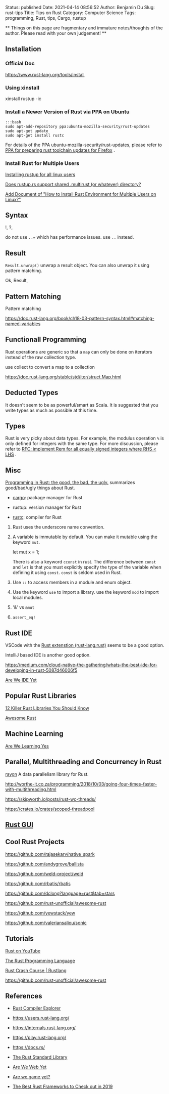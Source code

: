 Status: published
Date: 2021-04-14 08:56:52
Author: Benjamin Du
Slug: rust-tips
Title: Tips on Rust
Category: Computer Science
Tags: programming, Rust, tips, Cargo, rustup

**
Things on this page are fragmentary and immature notes/thoughts of the author.
Please read with your own judgement!
**

## Installation 

### Official Doc

https://www.rust-lang.org/tools/install

### Using xinstall

xinstall rustup -ic

### Install a Newer Version of Rust via PPA on Ubuntu

    :::bash
    sudo apt-add-repository ppa:ubuntu-mozilla-security/rust-updates
    sudo apt-get update
    sudo apt-get install rustc

For details of the PPA ubuntu-mozilla-security/rust-updates,
please refer to
[PPA for preparing rust toolchain updates for Firefox](https://launchpad.net/~ubuntu-mozilla-security/+archive/ubuntu/rust-updates)
.

### Install Rust for Multiple Users

[Installing rustup for all linux users](https://github.com/rust-lang/rustup/issues/1085)

[Does rustup.rs support shared .multirust (or whatever) directory?](https://github.com/rust-lang/rustup/issues/313)

[Add Document of "How to Install Rust Environment for Multiple Users on Linux?"](https://github.com/rust-lang/rustup/issues/2383)


## Syntax

!, ?, 

do not use `..=` which has performance issues. 
use `..` instead.

## Result
`Result.unwrap()` unwrap a result object. 
You can also unwrap it using pattern matching.

Ok, 
Result, 


## Pattern Matching
Pattern matching 

https://doc.rust-lang.org/book/ch18-03-pattern-syntax.html#matching-named-variables

## Functionall Programming 

Rust operations are generic 
so that a `map` can only be done on iterators 
instead of the raw collection type. 

use collect to convert a map to a collection

https://doc.rust-lang.org/stable/std/iter/struct.Map.html

## Deducted Types 

It doesn't seem to be as powerful/smart as Scala. 
It is suggested that you write types as much as possible at this time.

## Types

Rust is very picky about data types.
For example, 
the modulus operation `%` is only defined for integers with the same type.
For more discussion,
please refer to
[RFC: implement Rem for all equally signed integers where RHS < LHS](https://github.com/rust-lang/rfcs/pull/2643)
.

## Misc

[Programming in Rust: the good, the bad, the ugly.](https://hackernoon.com/programming-in-rust-the-good-the-bad-the-ugly-d06f8d8b7738)
summarizes good/bad/ugly things about Rust.

- [cargo](http://www.legendu.net/misc/blog/tips-on-cargo): package manager for Rust

- rustup: version manager for Rust

- [rustc](http://www.legendu.net/misc/blog/tips-on-rustc): compiler for Rust

1. Rust uses the underscore name convention.

2. A variable is immutable by default.
    You can make it mutable using the keyword `mut`.

    let mut x = 1;

    There is also a keyword `cconst` in rust. 
    The difference between `const` and `let` is that 
    you must explicitly specify the type of the variable when defining it using `const`.
    `const` is seldom used in Rust.

3. Use `::` to access members in a module and enum object.

4. Use the keyword `use` to import a library.
    use the keyword `mod` to import local modules.

5. '&' vs `&mut`

6. `assert_eq!`

## Rust IDE

VSCode with the [Rust extenstion (rust-lang.rust)](https://marketplace.visualstudio.com/items?itemName=rust-lang.rust) seems to be a good option.

IntelliJ based IDE is another good option.

https://medium.com/cloud-native-the-gathering/whats-the-best-ide-for-developing-in-rust-5087d46006f5

[Are We IDE Yet](https://areweideyet.com/)

## Popular Rust Libraries

[12 Killer Rust Libraries You Should Know](https://jondot.medium.com/12-killer-rust-libraries-you-should-know-c60bab07624f)

[Awesome Rust](https://github.com/rust-unofficial/awesome-rust)

## Machine Learning

[Are We Learning Yes](http://www.arewelearningyet.com/)

## Parallel, Multithreading and Concurrency in Rust

[rayon](https://github.com/rayon-rs/rayon)
A data parallelism library for Rust.

http://worthe-it.co.za/programming/2018/10/03/going-four-times-faster-with-multithreading.html

https://skipworth.io/posts/rust-wc-threads/

https://crates.io/crates/scoped-threadpool

## [Rust GUI](http://www.legendu.net/misc/blog/develop-a-gui-application-in-rust)

## Cool Rust Projects

https://github.com/rajasekarv/native_spark

https://github.com/andygrove/ballista

https://github.com/weld-project/weld

https://github.com/rbatis/rbatis

https://github.com/dclong?language=rust&tab=stars

https://github.com/rust-unofficial/awesome-rust

https://github.com/yewstack/yew

https://github.com/valeriansaliou/sonic

## Tutorials

[Rust on YouTube](https://www.youtube.com/channel/UCaYhcUwRBNscFNUKTjgPFiA)

[The Rust Programming Language](https://doc.rust-lang.org/book/title-page.html)

[Rust Crash Course | Rustlang](https://www.youtube.com/watch?v=zF34dRivLOw)

https://github.com/rust-unofficial/awesome-rust

## References

- [Rust Compiler Explorer](https://rust.godbolt.org/)

- https://users.rust-lang.org/

- https://internals.rust-lang.org/

- https://play.rust-lang.org/

- https://docs.rs/

- [The Rust Standard Library](https://doc.rust-lang.org/stable/std/)

- [Are We Web Yet](http://www.arewewebyet.org/)

- [Are we game yet?](https://arewegameyet.rss)

- [The Best Rust Frameworks to Check out in 2019](https://blog.logrocket.com/the-best-rust-frameworks-to-check-out-in-2019/)